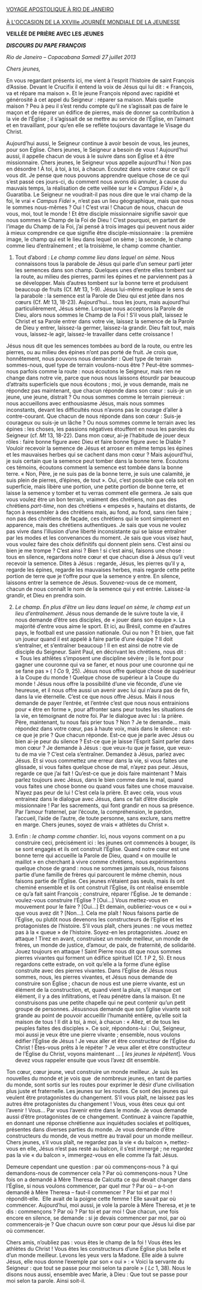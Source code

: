 [VOYAGE APOSTOLIQUE À RIO DE JANEIRO\
\
À L'OCCASION DE LA XXVIIIe JOURNÉE MONDIALE DE LA JEUNESSE](/content/francesco/fr/travels/2013/outside/documents/papa-francesco-gmg-rio-de-janeiro-2013.html)

**VEILLÉE DE PRIÈRE AVEC LES JEUNES**

***DISCOURS DU PAPE FRANÇOIS***

*Rio de Janeiro – Copacabana* *Samedi 27 juillet 2013*

*Chers jeunes,*

En vous regardant présents ici, me vient à l’esprit l’histoire de saint François d’Assise. Devant le Crucifix il entend la voix de Jésus qui lui dit : « François, va et répare ma maison ». Et le jeune François répond avec rapidité et générosité à cet appel du Seigneur : réparer sa maison. Mais quelle maison ? Peu à peu il s’est rendu compte qu’il ne s’agissait pas de faire le maçon et de réparer un édifice de pierres, mais de donner sa contribution à la vie de l’Église ; il s’agissait de se mettre au service de l’Église, en l’aimant et en travaillant, pour qu’en elle se reflète toujours davantage le Visage du Christ.

Aujourd’hui aussi, le Seigneur continue à avoir besoin de vous, les jeunes, pour son Église. Chers jeunes, le Seigneur a besoin de vous ! Aujourd’hui aussi, il appelle chacun de vous à le suivre dans son Église et à être missionnaire. Chers jeunes, le Seigneur vous appelle aujourd’hui ! Non pas en désordre ! À toi, à toi, à toi, à chacun. Écoutez dans votre cœur ce qu’il vous dit. Je pense que nous pouvons apprendre quelque chose de ce qui s’est passé ces jours-ci, du comment nous avons dû annuler, à cause du mauvais temps, la réalisation de cette veillée sur le « *Campus Fidei* », à Guaratiba. Le Seigneur ne voudrait-il pas nous dire que le vrai champ de la foi, le vrai « *Campus Fidei* », n’est pas un lieu géographique, mais que nous le sommes nous-mêmes ? Oui ! C’est vrai ! Chacun de nous, chacun de vous, moi, tout le monde ! Et être disciple missionnaire signifie savoir que nous sommes le Champ de la Foi de Dieu ! C’est pourquoi, en partant de l’image du Champ de la Foi, j’ai pensé à trois images qui peuvent nous aider à mieux comprendre ce que signifie être disciple-missionnaire : la première image, le champ qui est le lieu dans lequel on sème ; la seconde, le champ comme lieu d’entraînement ; et la troisième, le champ comme chantier.

1. Tout d’abord : *Le champ comme lieu dans lequel on sème*. Nous connaissons tous la parabole de Jésus qui parle d’un semeur parti jeter les semences dans son champ. Quelques unes d’entre elles tombent sur la route, au milieu des pierres, parmi les épines et ne parviennent pas à se développer. Mais d’autres tombent sur la bonne terre et produisent beaucoup de fruits (Cf. *Mt* 13, 1-9). Jésus lui-même explique le sens de la parabole : la semence est la Parole de Dieu qui est jetée dans nos cœurs (Cf. *Mt* 13, 18-23). Aujourd’hui… tous les jours, mais aujourd’hui particulièrement, Jésus sème. Lorsque nous acceptons la Parole de Dieu, alors nous sommes le Champ de la Foi ! S’il vous plaît, laissez le Christ et sa Parole entrer dans votre vie, laissez la semence de la Parole de Dieu y entrer, laissez-la germer, laissez-la grandir. Dieu fait tout, mais vous, laissez-le agir, laissez-le travailler dans cette croissance !

Jésus nous dit que les semences tombées au bord de la route, ou entre les pierres, ou au milieu des épines n’ont pas porté de fruit. Je crois que, honnêtement, nous pouvons nous demander : Quel type de terrain sommes-nous, quel type de terrain voulons-nous être ? Peut-être sommes-nous parfois comme la route : nous écoutons le Seigneur, mais rien ne change dans notre vie, parce que nous nous laissons étourdir par beaucoup d’attraits superficiels que nous écoutons ; moi, je vous demande, mais ne répondez pas maintenant, que chacun réponde dans son cœur : suis-je un jeune, une jeune, distrait ? Ou nous sommes comme le terrain pierreux : nous accueillons avec enthousiasme Jésus, mais nous sommes inconstants, devant les difficultés nous n’avons pas le courage d’aller à contre-courant. Que chacun de nous réponde dans son cœur : Suis-je courageux ou suis-je un lâche ? Ou nous sommes comme le terrain avec les épines : les choses, les passions négatives étouffent en nous les paroles du Seigneur (cf. *Mt* 13, 18-22). Dans mon cœur, ai-je l’habitude de jouer deux rôles : faire bonne figure avec Dieu et faire bonne figure avec le Diable ? Vouloir recevoir la semence de Jésus et arroser en même temps les épines et les mauvaises herbes qui se cachent dans mon cœur ? Mais aujourd’hui, je suis certain que la semence peut tomber dans la bonne terre. Écoutons ces témoins, écoutons comment la semence est tombée dans la bonne terre. « Non, Père, je ne suis pas de la bonne terre, je suis une calamité, je suis plein de pierres, d’épines, de tout ». Oui, c’est possible que cela soit en superficie, mais libère une portion, une petite portion de bonne terre, et laisse la semence y tomber et tu verras comment elle germera. Je sais que vous voulez être un bon terrain, vraiment des chrétiens, non pas des chrétiens *part-time*, non des chrétiens « empesés », hautains et distants, de façon à ressembler à des chrétiens mais, au fond, au fond, sans rien faire ; non pas des chrétiens de façade, ces chrétiens qui le sont simplement en apparence, mais des chrétiens authentiques. Je sais que vous ne voulez pas vivre dans l’illusion d’une liberté inconsistante qui se laisse entraîner par les modes et les convenances du moment. Je sais que vous visez haut, vous voulez faire des choix définitifs qui donnent plein sens. C’est ainsi ou bien je me trompe ? C’est ainsi ? Bien ! si c’est ainsi, faisons une chose : tous en silence, regardons notre cœur et que chacun dise à Jésus qu’il veut recevoir la semence. Dites à Jésus : regarde, Jésus, les pierres qu’il y a, regarde les épines, regarde les mauvaises herbes, mais regarde cette petite portion de terre que je t’offre pour que la semence y entre. En silence, laissons entrer la semence de Jésus. Souvenez-vous de ce moment, chacun de nous connaît le nom de la semence qui y est entrée. Laissez-la grandir, et Dieu en prendra soin.

2. *Le champ. En plus d’être un lieu dans lequel on sème, le champ est un lieu d’entraînement*. Jésus nous demande de le suivre toute la vie, il nous demande d’être ses disciples, de « jouer dans son équipe ». La majorité d’entre vous aime le sport. Et ici, au Brésil, comme en d’autres pays, le football est une passion nationale. Oui ou non ? Et bien, que fait un joueur quand il est appelé à faire partie d’une équipe ? Il doit s’entraîner, et s’entraîner beaucoup ! Il en est ainsi de notre vie de disciple du Seigneur. Saint Paul, en décrivant les chrétiens, nous dit : « Tous les athlètes s’imposent une discipline sévère ; ils le font pour gagner une couronne qui va se faner, et nous pour une couronne qui ne se fane pas » ( *1 Co* 9, 25). Jésus nous offre quelque chose de supérieur à la Coupe du monde ! Quelque chose de supérieur à la Coupe du monde ! Jésus nous offre la possibilité d’une vie féconde, d’une vie heureuse, et il nous offre aussi un avenir avec lui qui n’aura pas de fin, dans la vie éternelle. C’est ce que nous offre Jésus. Mais il nous demande de payer l’entrée, et l’entrée c’est que nous nous entrainions pour « être en forme », pour affronter sans peur toutes les situations de la vie, en témoignant de notre foi. Par le dialogue avec lui : la prière. Père, maintenant, tu nous fais prier tous ? Non ? Je te demande… mais répondez dans votre cœur, pas à haute voix, mais dans le silence : est-ce que je prie ? Que chacun réponde. Est-ce que je parle avec Jésus ou bien ai-je peur du silence ? Est-ce que je laisse l’Esprit Saint parler dans mon cœur ? Je demande à Jésus : que veux-tu que je fasse, que veux-tu de ma vie ? C’est cela s’entraîner. Demandez à Jésus, parlez avec Jésus. Et si vous commettez une erreur dans la vie, si vous faites une glissade, si vous faites quelque chose de mal, n’ayez pas peur. Jésus, regarde ce que j’ai fait ! Qu’est-ce que je dois faire maintenant ? Mais parlez toujours avec Jésus, dans le bien comme dans le mal, quand vous faites une chose bonne ou quand vous faites une chose mauvaise. N’ayez pas peur de lui ! C’est cela la prière. Et avec cela, vous vous entrainez dans le dialogue avec Jésus, dans ce fait d’être disciple missionnaire ! Par les sacrements, qui font grandir en nous sa présence. Par l’amour fraternel, par l’écoute, la compréhension, le pardon, l’accueil, l’aide de l’autre, de toute personne, sans exclure, sans mettre en marge. Chers jeunes, soyez de vrais « athlètes du Christ ».

3. Enfin : *le champ comme chantier*. Ici, nous voyons comment on a pu construire ceci, précisément ici : les jeunes ont commencés à bouger, ils se sont engagés et ils ont construit l’Église. Quand notre cœur est une bonne terre qui accueille la Parole de Dieu, quand « on mouille le maillot » en cherchant à vivre comme chrétiens, nous expérimentons quelque chose de grand : nous ne sommes jamais seuls, nous faisons partie d’une famille de frères qui parcourent le même chemin, nous faisons partie de l’Église. Ces jeunes n’étaient pas seuls, mais ils ont cheminé ensemble et ils ont construit l’Église, ils ont réalisé ensemble ce qu’a fait saint François ; construire, réparer l’Église. Je te demande : voulez-vous construire l’Église ? [Oui…] Vous mettez-vous en mouvement pour le faire ? [Oui…] Et demain, oublieriez-vous ce « oui » que vous avez dit ? [Non…]. Cela me plaît ! Nous faisons partie de l’Église, ou plutôt nous devenons les constructeurs de l’Eglise et les protagonistes de l’histoire. S’il vous plaît, chers jeunes : ne vous mettez pas à la « queue » de l’histoire. Soyez-en les protagonistes. Jouez en attaque ! Tirez en avant, construisez un monde meilleur, un monde de frères, un monde de justice, d’amour, de paix, de fraternité, de solidarité. Jouez toujours en attaque ! Saint Pierre nous dit que nous sommes pierres vivantes qui forment un édifice spirituel (Cf. *1 P* 2, 5). Et nous regardons cette estrade, on voit qu’elle a la forme d’une église construite avec des pierres vivantes. Dans l’Église de Jésus nous sommes, nous, les pierres vivantes, et Jésus nous demande de construire son Église ; chacun de nous est une pierre vivante, est un élément de la construction, et, quand vient la pluie, s’il manque cet élément, il y a des infiltrations, et l’eau pénètre dans la maison. Et ne construisons pas une petite chapelle qui ne peut contenir qu’un petit groupe de personnes. Jésusnous demande que son Église vivante soit grande au point de pouvoir accueillir l’humanité entière, qu’elle soit la maison de tous ! Il dit à toi, à moi, à chacun : « Allez, et de tous les peuples faites des disciples ». Ce soir, répondons-lui : Oui, Seigneur, moi aussi je veux être une pierre vivante ; ensemble, nous voulons édifier l’Église de Jésus ! Je veux aller et être constructeur de l’Église du Christ ! Êtes-vous prêts à le répéter ? Je veux aller et être constructeur de l’Église du Christ, voyons maintenant … [ *les jeunes le répètent*]. Vous devez vous rappeler ensuite que vous l’avez dit ensemble.

Ton cœur, cœur jeune, veut construire un monde meilleur. Je suis les nouvelles du monde et je vois que  de nombreux jeunes, en tant de parties du monde, sont sortis sur les routes pour exprimer le désir d’une civilisation plus juste et fraternelle. Les jeunes sur les routes. Ce sont des jeunes qui veulent être protagonistes du changement. S’il vous plaît, ne laissez pas les autres être protagonistes du changement ! Vous, vous êtes ceux qui ont l’avenir ! Vous… Par vous l’avenir entre dans le monde. Je vous demande aussi d’être protagonistes de ce changement. Continuez à vaincre l’apathie, en donnant une réponse chrétienne aux inquiétudes sociales et politiques, présentes dans diverses parties du monde. Je vous demande d’être constructeurs du monde, de vous mettre au travail pour un monde meilleur. Chers jeunes, s’il vous plaît, ne regardez pas la vie « du balcon », mettez-vous en elle, Jésus n’est pas resté au balcon, il s’est immergé ; ne regardez pas la vie « du balcon », immergez-vous en elle comme l’a fait Jésus.

Demeure cependant une question : par où commençons-nous ? à qui demandons-nous de commencer cela ? Par où commençons-nous ? Une fois on a demandé à Mère Theresa de Calcutta ce qui devait changer dans l’Église, si nous voulons commencer, par quel mur ? Par où – a-t-on demandé à Mère Theresa – faut-il commencer ? Par toi et par moi ! répondit-elle.  Elle avait de la poigne cette femme ! Elle savait par où commencer. Aujourd’hui, moi aussi, je vole la parole à Mère Theresa, et je te dis : commençons ? Par où ? Par toi et par moi ! Que chacun, une fois encore en silence, se demande : si je devais commencer par moi, par où commencerais-je ? Que chacun ouvre son cœur pour que Jésus lui dise par où commencer.

Chers amis, n’oubliez pas : vous êtes le champ de la foi ! Vous êtes les athlètes du Christ ! Vous êtes les constructeurs d’une Église plus belle et d’un monde meilleur. Levons les yeux vers la Madone. Elle aide à suivre Jésus, elle nous donne l’exemple par son « oui » : « Voici la servante du Seigneur : que tout se passe pour moi selon ta parole » ( *Lc* 1, 38). Nous le disons nous aussi, ensemble avec Marie, à Dieu : Que tout se passe pour moi selon ta parole. Ainsi soit-il.